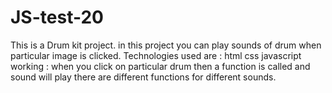 # JS-test-20
This is a Drum kit project.
in this project you can play sounds of drum when particular image is clicked.
Technologies used are :
  html
  css
  javascript
working :
when you click on particular drum then a function is called and sound will play
there are different functions for different sounds.
